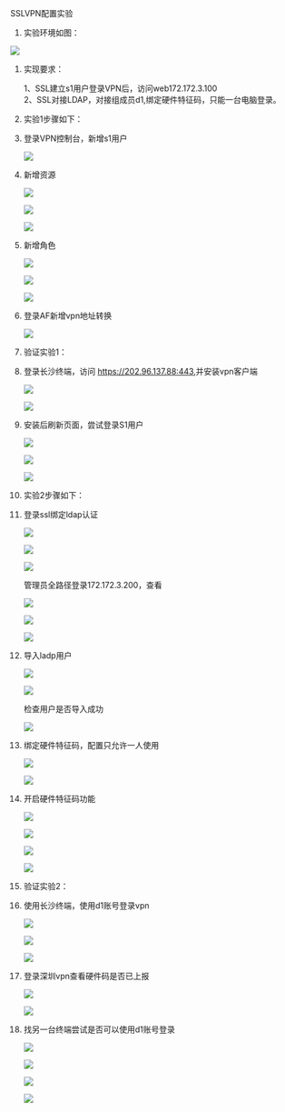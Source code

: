 SSLVPN配置实验

1.  实验环境如图：

![](media/680a0ff1b733f1e2f1bcf6588b82a618.png)

1.  实现要求：

    1、SSL建立s1用户登录VPN后，访问web172.172.3.100  
    2、SSL对接LDAP，对接组成员d1,绑定硬件特征码，只能一台电脑登录。

2.  实验1步骤如下：

3.  登录VPN控制台，新增s1用户

    ![](media/62da88ff47f06a876cb0f5967142adc5.png)

4.  新增资源

    ![](media/d61829200ca311487b3dca7156b25447.png)

    ![](media/eac3a9da141e05409b2683952a223ea7.png)

    ![](media/39d5a5349bbd8b0b00df49e093590330.png)

5.  新增角色

    ![](media/6e899de36dadbbbf5aee4fed2583eee2.png)

    ![](media/27606d0e3eb3df5935cee507c2cbfa59.png)

    ![](media/b02df05ebac4a598fe38260e9b7460f6.png)

6.  登录AF新增vpn地址转换

    ![](media/64e9a88179d0c0836a1254d920b53edc.png)

7.  验证实验1：

8.  登录长沙终端，访问 <https://202.96.137.88:443>,并安装vpn客户端

    ![](media/2d691e0d90dff597a01f08c944895670.png)

    ![](media/ea6a23a165a2c494b7c5aabbae9c6a99.png)

9.  安装后刷新页面，尝试登录S1用户

    ![](media/b33d2a02482d4c685932d59e04fb86b9.png)

    ![](media/a7c1337bbf8a53a44fe87aaba75a5240.png)

    ![](media/02fe4af9ef4b652b055e9a872109ee8b.png)

10. 实验2步骤如下：

11. 登录ssl绑定ldap认证

    ![](media/dc53deb4f889e5339d5d506b7a71ea5c.png)

    ![](media/1e89332ef79ac3d912597e4e55a35124.png)

    ![](media/4d843ed815002f775887a7c68f6acc65.png)

    管理员全路径登录172.172.3.200，查看

    ![](media/2f481c64d5979c4a8d03ef783cfcb3c7.png)

    ![](media/e07b8112c0c313ca811ec9023f5b1277.png)

    ![](media/b0b829015e49cefda97dbe6622d80f5d.png)

12. 导入ladp用户

    ![](media/4c64ea4a29133650d4ee3c8891830d5b.png)

    ![](media/e9ecc68ab1f825845c3b472f0601e4e8.png)

    检查用户是否导入成功

    ![](media/15b721375ddf20b53cc6f6f7e9e1a4cd.png)

13. 绑定硬件特征码，配置只允许一人使用

    ![](media/fe2413d468c8408f6dd7d026b165237e.png)

    ![](media/4d9ba151e525c2be373b39a4ba709f64.png)

14. 开启硬件特征码功能

    ![](media/5ed9086b32a47ce32c7a5f22bd4b55ad.png)

    ![](media/72e0bceca3541f70776a0996f7cf0f30.png)

    ![](media/91ab3126b65cafb8c5a46fc15bee7dca.png)

    ![](media/a8177fa32d57d5805a836176914325e9.png)

15. 验证实验2：

16. 使用长沙终端，使用d1账号登录vpn

    ![](media/84ef752bf34a631d2b412b8499888186.png)

    ![](media/7bae48c037a677d345281a8475f5fe6d.png)

    ![](media/915d3e76cbe72c4cd129c9a0ea99d89f.png)

17. 登录深圳vpn查看硬件码是否已上报

    ![](media/0c5dd335cda85b3939913e9430a0d477.png)

    ![](media/58ae1b64663c35f94b24cf7b4ab4bba4.png)

18. 找另一台终端尝试是否可以使用d1账号登录

    ![](media/93a92aa8ce1f821dedc5b9d03873de24.png)

    ![](media/e254d7ec28f7212ea5c4e27beac36b1b.png)

    ![](media/ee05dc729b5fc324f2e3baa926715836.png)

    ![](media/1247a247e9b1fecd7aec77374e851013.png)
